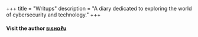 +++
title = "Writups"
description = "A diary dedicated to exploring the world of cybersecurity and technology."
+++


#### **Visit the author [вιѕнαℓυ](http://bishall.com.np)**